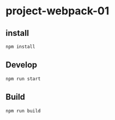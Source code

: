 # project-webpack-01

## install

```
npm install
```

## Develop

```
npm run start
```

## Build

```
npm run build
```
